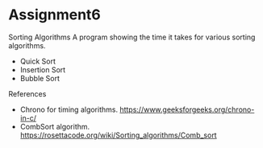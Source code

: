# Assignment6
Sorting Algorithms
A program showing the time it takes for various sorting algorithms.
* Quick Sort
* Insertion Sort
* Bubble Sort

References
* Chrono for timing algorithms. https://www.geeksforgeeks.org/chrono-in-c/
* CombSort algorithm. https://rosettacode.org/wiki/Sorting_algorithms/Comb_sort
